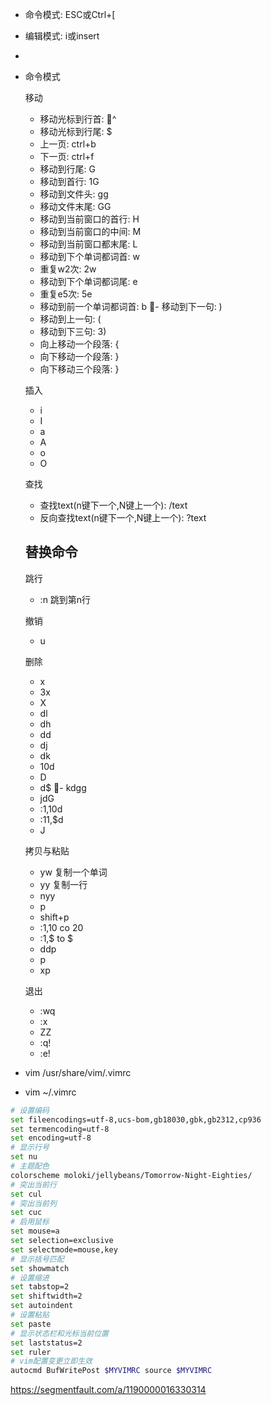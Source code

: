 
- 命令模式: ESC或Ctrl+[
- 编辑模式: i或insert
- 
- 命令模式

  移动
  - 移动光标到行首: ^
  - 移动光标到行尾: $
  - 上一页: ctrl+b
  - 下一页: ctrl+f
  - 移动到行尾: G
  - 移动到首行: 1G
  - 移动到文件头: gg
  - 移动文件末尾: GG 
  - 移动到当前窗口的首行: H
  - 移动到当前窗口的中间: M
  - 移动到当前窗口都末尾: L
  - 移动到下个单词都词首: w
  - 重复w2次: 2w
  - 移动到下个单词都词尾: e
  - 重复e5次: 5e
  - 移动到前一个单词都词首: b
  - 移动到下一句: )
  - 移动到上一句: (
  - 移动到下三句: 3)
  - 向上移动一个段落: {
  - 向下移动一个段落: }
  - 向下移动三个段落: }

  插入
  - i
  - I
  - a
  - A
  - o
  - O

  查找
  - 查找text(n键下一个,N键上一个): /text
  - 反向查找text(n键下一个,N键上一个): ?text
  
  替换命令
  - 

  跳行
  - :n 跳到第n行

  撤销
  - u

  删除
  - x
  - 3x
  - X
  - dl
  - dh
  - dd
  - dj
  - dk
  - 10d
  - D
  - d$
  - kdgg
  - jdG
  - :1,10d
  - :11,$d
  - J

  拷贝与粘贴
  - yw 复制一个单词
  - yy 复制一行
  - nyy
  - p
  - shift+p
  - :1,10 co 20
  - :1,$ to $
  - ddp
  - p
  - xp

  退出
  - :wq
  - :x
  - ZZ
  - :q!
  - :e!

- vim /usr/share/vim/.vimrc
- vim ~/.vimrc
```sh
# 设置编码
set fileencodings=utf-8,ucs-bom,gb18030,gbk,gb2312,cp936
set termencoding=utf-8
set encoding=utf-8
# 显示行号
set nu
# 主题配色
colorscheme moloki/jellybeans/Tomorrow-Night-Eighties/
# 突出当前行
set cul
# 突出当前列
set cuc
# 启用鼠标
set mouse=a
set selection=exclusive
set selectmode=mouse,key
# 显示括号匹配
set showmatch
# 设置缩进
set tabstop=2
set shiftwidth=2
set autoindent
# 设置粘贴
set paste
# 显示状态栏和光标当前位置
set laststatus=2
set ruler
# vim配置变更立即生效
autocmd BufWritePost $MYVIMRC source $MYVIMRC
```

https://segmentfault.com/a/1190000016330314